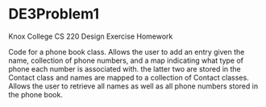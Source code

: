 # DE3Problem1
 Knox College CS 220 Design Exercise Homework

 
Code for a phone book class.  Allows the user to add an entry given the name, collection of phone numbers, and a map indicating what type of phone each number is associated with.  the latter two are stored in the Contact class and names are mapped to a collection of Contact classes.  Allows the user to retrieve all names as well as all phone numbers stored in the phone book.